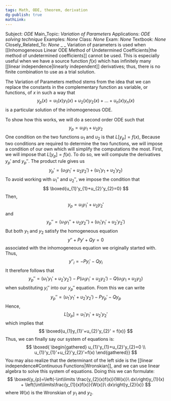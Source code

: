 ```yaml
---
tags: Math, ODE, theorem, derivation
dg-publish: true
mathLink: 
---
```

Subject: _ODE_
Main\_Topic: _Variation of Parameters_
Applications: _ODE solving technique_
Examples: _None_
Class: _None_
Exam: _None_
Textbook: _None_
Closely\_Related\_To: _None_
_
_
Variation of parameters is used when [[Inhomogeneous Linear ODE Method of Undetermined Coefficients|the method of undetermined coefficients]] cannot be used. This is especially useful when we have a source function $f(x)$ which has infinitely many [[linear independence|linearly independent]] derivatives; thus, there is no finite combination to use as a trial solution. 

The Variation of Parameters method stems from the idea that we can replace the constants in the complementary function as variable, or functions, of $x$ in such a way that
$$
y_{p}(x) = u_{1}(x)y_{1}(x)+u_{2}(x) y_{2}(x)+\ldots+u_{n}(x)y_{n}(x)
$$
is a particular solution of the inhomogeneous ODE. 

To show how this works, we will do a second order ODE such that 
$$
y_{p}=u_{1}y_{1}+u_{2}y_{2}
$$
One condition on the two functions $u_{1}$ and $u_{2}$ is that $L[y_{p}]=f(x)$, Because two conditions are required to determine the two functions, we will impose a condition of our own which will simplify the computations the most. First, we will impose that $L[y_{p}]=f(x)$. To do so, we will compute the derivatives $y_{p}'$ and $y_{p}''$. The product rule gives us 
$$
y_{p}' = (u_{1}y_{1}' +u_{2}y_{2}') +(u_{1}'y_{1}+u_{2}'y_{2})
$$
To avoid working with $u_{1}''$ and $u_{2}''$, we impose the condition that
$$
\boxed{u_{1}'y_{1}+u_{2}'y_{2}=0}
$$
Then, 
$$
y_{p} =u_{1}y_{1}'+u_{2}y_{2}' 
$$
and 
$$
y_{p}'' = (u_{1}y_{1}''+u_{2}y_{2}'')+(u_{1}'y_{1}'+u_{2}'y_{2}')
$$
But both $y_{1}$ and $y_{2}$ satisfy the homogeneous equation
$$
y''+Py'+Qy=0
$$
associated with the inhomogeneous equation we originally started with. Thus,
$$
y''_{i}=-Py_{i}'-Qy_{i}
$$
It therefore follows that
$$
y_{p}''=(u_{1}'y_{1}'+u_{2}'y_{2}')-P(u_{1}y_{1}'+u_{2}y_{2}')-Q(u_{1}y_{1}+u_{2}y_{2})
$$
when substituting $y_{i}''$ into our $y_{p}''$ equation. From this we can write
$$
y_{p}''=(u_{1}'y_{1}'+u_{2}'y_{2}')-Py_{p}'-Qy_{p}
$$
Hence, 
$$
L[y_{p}]=u_{1}'y_{1}'+u_{2}'y_{2} '
$$
which implies that 
$$
\boxed{u_{1}y_{1}'+u_{2}'y_{2}' = f(x)}
$$
Thus, we can finally say our system of equations is:
$$
\boxed{
\begin{gathered}
u_{1}'y_{1}+u_{2}'y_{2}=0 \\
u_{1}'y_{1}'+u_{2}'y_{2}'=f(x)
\end{gathered}}
$$
You may also realize that the determinant of the left side is the [[linear independence#Continuous Functions|Wronskian]], and we can use linear algebra to solve this system of equations. Doing this we can formulate:
$$
\boxed{y_{p}=\left(-\int\limits \frac{y_{2}(x)f(x)}{W(x)}\ dx\right)y_{1}(x) + \left(\int\limits\frac{y_{1}(x)f(x)}{W(x)}\ dx\right)y_{2}(x)}
$$
where $W(x)$ is the Wronskian of $y_{1}$ and $y_{2}$. 


